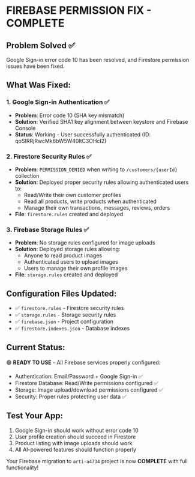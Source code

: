 # FIREBASE PERMISSION FIX - COMPLETE

## Problem Solved ✅
Google Sign-in error code 10 has been resolved, and Firestore permission issues have been fixed.

## What Was Fixed:

### 1. Google Sign-in Authentication ✅
- **Problem**: Error code 10 (SHA key mismatch)
- **Solution**: Verified SHA1 key alignment between keystore and Firebase Console
- **Status**: Working - User successfully authenticated (ID: qoSIRRjRwcMk6bW5W40ltC3OHcI2)

### 2. Firestore Security Rules ✅
- **Problem**: `PERMISSION_DENIED` when writing to `/customers/{userId}` collection
- **Solution**: Deployed proper security rules allowing authenticated users to:
  - Read/Write their own customer profiles
  - Read all products, write products when authenticated
  - Manage their own transactions, messages, reviews, orders
- **File**: `firestore.rules` created and deployed

### 3. Firebase Storage Rules ✅  
- **Problem**: No storage rules configured for image uploads
- **Solution**: Deployed storage rules allowing:
  - Anyone to read product images
  - Authenticated users to upload images
  - Users to manage their own profile images
- **File**: `storage.rules` created and deployed

## Configuration Files Updated:
- ✅ `firestore.rules` - Firestore security rules
- ✅ `storage.rules` - Storage security rules  
- ✅ `firebase.json` - Project configuration
- ✅ `firestore.indexes.json` - Database indexes

## Current Status:
🟢 **READY TO USE** - All Firebase services properly configured:
- Authentication: Email/Password + Google Sign-in ✅
- Firestore Database: Read/Write permissions configured ✅
- Storage: Image upload/download permissions configured ✅
- Security: Proper rules protecting user data ✅

## Test Your App:
1. Google Sign-in should work without error code 10
2. User profile creation should succeed in Firestore
3. Product listing with image uploads should work
4. All AI-powered features should function properly

Your Firebase migration to `arti-a4734` project is now **COMPLETE** with full functionality!
